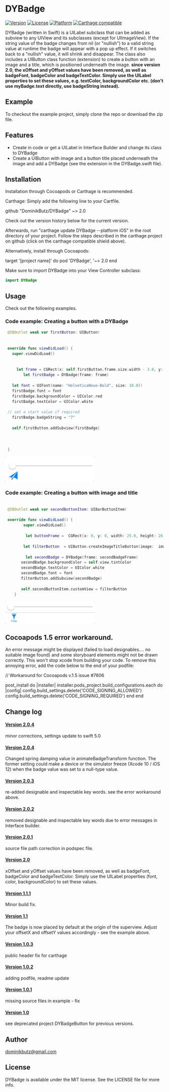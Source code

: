 # DYBadge

[![Version](https://img.shields.io/cocoapods/v/DYBadge.svg?style=flat)](http://cocoapods.org/pods/DYBadge)
[![License](https://img.shields.io/cocoapods/l/DYBadge.svg?style=flat)](http://cocoapods.org/pods/DYBadge)
[![Platform](https://img.shields.io/cocoapods/p/DYBadge.svg?style=flat)](http://cocoapods.org/pods/DYBadge)
[![Carthage compatible](https://img.shields.io/badge/Carthage-compatible-4BC51D.svg?style=flat)](https://github.com/Carthage/Carthage)


 DYBadge (written in Swift) is a UILabel subclass that can be added as subview to any UIView and its subclasses (except for UIImageView). If the string value of the badge changes from nil (or "nullish") to a valid string value at runtime the badge will appear with a pop up effect. If it switches back to a "nullish" value, it will shrink and disappear.
The class also includes a UIButton  class function (extension) to create a button with an image and a title, which is positioned underneath the image. 
**since version 2.0, the xOffset and yOffset values have been removed, as well as badgeFont, badgeColor and badgeTextColor. Simply use the UILabel properties to set these values, e.g. textColor, backgroundColor etc. (don't use myBadge.text directly, use badgeString instead).**

## Example

To checkout the example project, simply clone the repo or download the zip file. 

## Features

* Create in code or get a UILabel in Interface Builder and change its class to DYBadge 
* Create a UIButton with image and a button title placed underneath the image and add a DYBadge (see the extension in the DYBadge.swift file).

## Installation


Installation through Cocoapods or Carthage is recommended. 

Carthage: Simply add the following line to your Cartfile.

github "DominikButz/DYBadge" ~> 2.0

Check out the version history below for the current version.

Afterwards, run "carthage update DYBadge --platform iOS" in the root directory of your project. Follow the steps described in the carthage project on github (click on the carthage compatible shield above). 

Alternatively, install through Cocoapods:

target '[project name]' do
 	pod 'DYBadge', '~> 2.0
end

Make sure to import DYBadge into your View Controller subclass:

```Swift
import DYBadge
```

## Usage

Check out the following examples. 

### Code example: Creating a button with a DYBadge


```Swift
 @IBOutlet weak var firstButton: UIButton! 
 

 override func viewDidLoad() {
   super.viewDidLoad()
   

     let frame = CGRect(x: self.firstButton.frame.size.width - 3.0, y: -5.0, width: 8.0, height: 5.0)
        let firstBadge = DYBadge(frame: frame)
        
   let font = UIFont(name: "HelveticaNeue-Bold", size: 10.0)!   
   firstBadge.font = font
   firstBadge.backgroundColor = UIColor.red
   firstBadge.textColor = UIColor.white
   
 // set a start value if required
   firstBadge.badgeString = "7"
   
   self.firstButton.addSubview(firstBadge)

  
   
 }

```

![DYBadgeButton example](./gitResources/DYBadgeExample1-small.gif "Badge Button example 1") 

### Code example: Creating a button with image and title

 
```Swift

 @IBOutlet weak var secondButtonItem: UIBarButtonItem!

 override func viewDidLoad() {
	    super.viewDidLoad()
	    
	     let buttonFrame =  CGRect(x: 0, y: 0, width: 25.0, height: 26.0)
    
        let filterButton  = UIButton.createImageTitleButton(image:  imageLiteral(resourceName: "filterButton"), title: "Filter", font: font, frame: buttonFrame, tintColor: self.view.tintColor)      // see extension
	        
		 let secondBadge = DYBadge(frame: secondBadgeFrame)
       secondBadge.backgroundColor = self.view.tintColor
       secondBadge.textColor = UIColor.white
       secondBadge.font = font
       filterButton.addSubview(secondBadge)

       self.secondButtonItem.customView = filterButton
	}
```
![DYBadgeButton example](./gitResources/DYBadgeExample2-small.gif "Badge Button example 2") 


## Cocoapods 1.5 error workaround. 
An error message might be displayed (failed to load designables.... no suitable image found) and some storyboard elements might not be drawn correctly. This won't stop xcode from building your code. To remove this annoying error, add the code below to the end of your podfile:

// Workaround for Cocoapods v.1.5 issue #7606

post_install do |installer|
    installer.pods_project.build_configurations.each do |config|
        config.build_settings.delete('CODE_SIGNING_ALLOWED')
        config.build_settings.delete('CODE_SIGNING_REQUIRED')
    end
end


## Change log
#### [Version 2.0.4](https://github.com/DominikButz/DYBadge/releases/tag/2.0.5)
minor corrections, settings update to swift 5.0 
#### [Version 2.0.4](https://github.com/DominikButz/DYBadge/releases/tag/2.0.4)
Changed spring damping value in animateBadgeTransform function. The former setting 
could make a device or the simulator freeze (Xcode 10 / iOS 12) when the badge value was set to a null-type value. 
#### [Version 2.0.3](https://github.com/DominikButz/DYBadge/releases/tag/2.0.3)
re-added designable and inspectable key words. see the error workaround above. 
#### [Version 2.0.2](https://github.com/DominikButz/DYBadge/releases/tag/2.0.2)
removed designable and inspectable key words due to error messages in Interface builder. 
#### [Version 2.0.1](https://github.com/DominikButz/DYBadge/releases/tag/2.0.1)
source file path correction in podspec file.
#### [Version 2.0](https://github.com/DominikButz/DYBadge/releases/tag/2.0)
xOffset and yOffset values have been removed, as well as badgeFont, badgeColor and badgeTextColor. Simply use the UILabel properties (font, color, backgroundColor) to set these values.
#### [Version 1.1.1](https://github.com/DominikButz/DYBadge/releases/tag/1.1.1)
Minor build fix.
#### [Version 1.1](https://github.com/DominikButz/DYBadge/releases/tag/1.1)
The badge is now placed by default at the origin of the superview. Adjust your offsetX and offsetY values accordingly - see the example above. 
#### [Version 1.0.3](https://github.com/DominikButz/DYBadge/releases/tag/1.0.3)
public header fix for carthage
#### [Version 1.0.2](https://github.com/DominikButz/DYBadge/releases/tag/1.0.2)
adding podfile, readme update

#### [Version 1.0.1](https://github.com/DominikButz/DYBadge/releases/tag/1.0.1)
missing source files in example - fix

#### [Version 1.0](https://github.com/DominikButz/DYBadge/releases/tag/1.0)
see deprecated project DYBadgeButton for previous versions. 


## Author

dominikbutz@gmail.com

## License

DYBadge is available under the MIT license. See the LICENSE file for more info.



